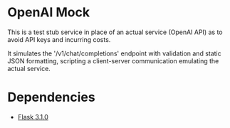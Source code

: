 # OpenAI Mock

This is a test stub service in place of an actual service (OpenAI API) as to avoid API keys and incurring costs. 

It simulates the '/v1/chat/completions' endpoint with validation and static JSON formatting, scripting a client-server communication emulating the actual service.

# Dependencies

- [Flask 3.1.0]([https://www.nrecosite.com/video_converter_net.aspx](https://pypi.org/project/Flask/))
